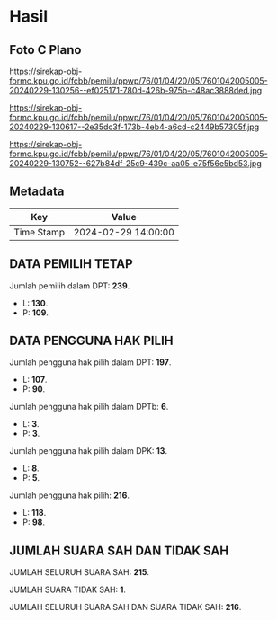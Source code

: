 # Hasil

## Foto C Plano

https://sirekap-obj-formc.kpu.go.id/fcbb/pemilu/ppwp/76/01/04/20/05/7601042005005-20240229-130256--ef025171-780d-426b-975b-c48ac3888ded.jpg

https://sirekap-obj-formc.kpu.go.id/fcbb/pemilu/ppwp/76/01/04/20/05/7601042005005-20240229-130617--2e35dc3f-173b-4eb4-a6cd-c2449b57305f.jpg

https://sirekap-obj-formc.kpu.go.id/fcbb/pemilu/ppwp/76/01/04/20/05/7601042005005-20240229-130752--627b84df-25c9-439c-aa05-e75f56e5bd53.jpg


## Metadata

| Key        | Value               |
| ---------- | ------------------- |
| Time Stamp | 2024-02-29 14:00:00 |


## DATA PEMILIH TETAP

Jumlah pemilih dalam DPT: **239**.
 * L: **130**.
 * P: **109**.

## DATA PENGGUNA HAK PILIH

Jumlah pengguna hak pilih dalam DPT: **197**.
 * L: **107**.
 * P: **90**.

Jumlah pengguna hak pilih dalam DPTb: **6**.
 * L: **3**.
 * P: **3**.

Jumlah pengguna hak pilih dalam DPK: **13**.
 * L: **8**.
 * P: **5**.

Jumlah pengguna hak pilih: **216**.
 * L: **118**.
 * P: **98**.

## JUMLAH SUARA SAH DAN TIDAK SAH

JUMLAH SELURUH SUARA SAH: **215**.

JUMLAH SUARA TIDAK SAH: **1**.

JUMLAH SELURUH SUARA SAH DAN SUARA TIDAK SAH: **216**.


